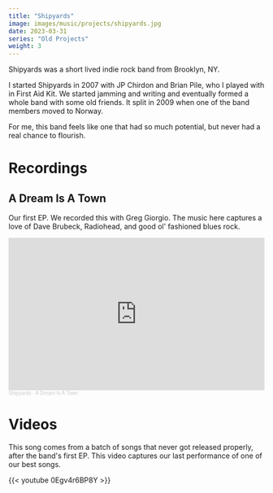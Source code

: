```yaml
---
title: "Shipyards"
image: images/music/projects/shipyards.jpg
date: 2023-03-31
series: "Old Projects"
weight: 3
---
```

Shipyards was a short lived indie rock band from Brooklyn, NY.

I started Shipyards in 2007 with JP Chirdon and Brian Pile, who I played with in First Aid Kit. We started jamming and writing and eventually formed a whole band with some old friends. It split in 2009 when one of the band members moved to Norway.

For me, this band feels like one that had so much potential, but never had a real chance to flourish.


# Recordings

## A Dream Is A Town

Our first EP. We recorded this with Greg Giorgio. The music here captures a love of Dave Brubeck, Radiohead, and good ol' fashioned blues rock.

<iframe width="100%" height="300" scrolling="no" frameborder="no" allow="autoplay" src="https://w.soundcloud.com/player/?url=https%3A//api.soundcloud.com/playlists/2690767&color=%23ff5500&auto_play=false&hide_related=false&show_comments=true&show_user=true&show_reposts=false&show_teaser=true&visual=true"></iframe><div style="font-size: 10px; color: #cccccc;line-break: anywhere;word-break: normal;overflow: hidden;white-space: nowrap;text-overflow: ellipsis; font-family: Interstate,Lucida Grande,Lucida Sans Unicode,Lucida Sans,Garuda,Verdana,Tahoma,sans-serif;font-weight: 100;"><a href="https://soundcloud.com/shipyards" title="Shipyards" target="_blank" style="color: #cccccc; text-decoration: none;">Shipyards</a> · <a href="https://soundcloud.com/shipyards/sets/a-dream-is-a-town" title="A Dream Is A Town" target="_blank" style="color: #cccccc; text-decoration: none;">A Dream Is A Town</a></div>


# Videos

This song comes from a batch of songs that never got released properly, after the band's first EP. This video captures our last performance of one of our best songs.

{{< youtube 0Egv4r6BP8Y >}}

